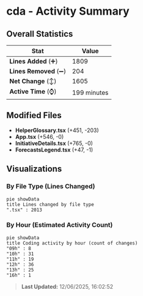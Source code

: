 # cda - Activity Summary 

## Overall Statistics

| Stat                   | Value                                                             |
| ---------------------- | ----------------------------------------------------------------- |
| **Lines Added** (➕)   | 1809                                          |
| **Lines Removed** (➖) | 204                                        |
| **Net Change** (↕)    | 1605                |
| **Active Time** (⌚)   | 199 minutes |


## Modified Files
- **HelperGlossary.tsx** (+451, -203)
- **App.tsx** (+546, -0)
- **InitiativeDetails.tsx** (+765, -0)
- **ForecastsLegend.tsx** (+47, -1)

## Visualizations

### By File Type (Lines Changed)

```mermaid
pie showData
title Lines changed by file type
".tsx" : 2013
```

### By Hour (Estimated Activity Count)

```mermaid
pie showData
title Coding activity by hour (count of changes)
"09h" : 8
"10h" : 31
"11h" : 19
"12h" : 36
"13h" : 25
"16h" : 1
```


> **Last Updated:** 12/06/2025, 16:02:52